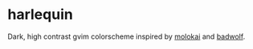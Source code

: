 harlequin
=========

Dark, high contrast gvim colorscheme inspired by [molokai](https://github.com/tomasr/molokai) and [badwolf](https://github.com/sjl/badwolf).
